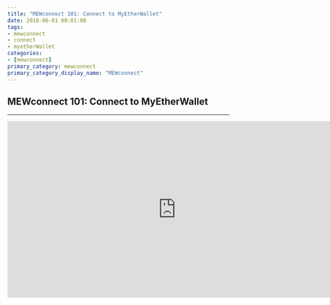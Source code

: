 ```yaml
---
title: "MEWconnect 101: Connect to MyEtherWallet"
date: 2018-06-01 00:01:00
tags:
- mewconnect
- connect
- myetherWallet
categories:
- [mewconnect]
primary_category: mewconnect
primary_category_display_name: "MEWconnect"
---
```


## MEWconnect 101: Connect to MyEtherWallet
***

<iframe width="763" height="400" src="https://www.youtube.com/embed/IuyfpsYTZrI" frameborder="0" allow="accelerometer; autoplay; encrypted-media; gyroscope; picture-in-picture" allowfullscreen></iframe>